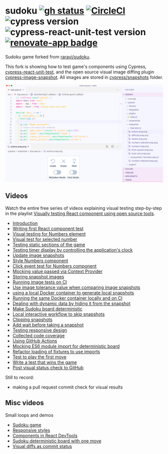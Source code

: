 # sudoku [![gh status][gh image]][gh url] [![CircleCI](https://circleci.com/gh/bahmutov/sudoku/tree/master.svg?style=svg)](https://circleci.com/gh/bahmutov/sudoku/tree/master) ![cypress version](https://img.shields.io/badge/cypress-4.8.0-brightgreen) ![cypress-react-unit-test version](https://img.shields.io/badge/cypress--react--unit--test-4.7.0-brightgreen) [![renovate-app badge][renovate-badge]][renovate-app]

Sudoku game forked from [raravi/sudoku](https://github.com/raravi/sudoku).

This fork is showing how to test game's components using Cypress, [cypress-react-unit-test](https://github.com/bahmutov/cypress-react-unit-test), and the open source visual image diffing plugin [cypress-image-snapshot](https://github.com/palmerhq/cypress-image-snapshot). All images are stored in [cypress/snapshots](cypress/snapshots) folder.

![Visual test](images/visual.png)

## Videos

Watch the entire free series of videos explaining visual testing step-by-step in the playlist [Visually testing React component using open source tools](https://www.youtube.com/playlist?list=PLP9o9QNnQuAYhotnIDEUQNXuvXL7ZmlyZ).

- [Introduction](https://youtu.be/432Il-_hVrQ)
- [Writing first React component test](https://youtu.be/RqdXukwIdj0)
- [Visual testing for Numbers element](https://youtu.be/hDTYBiKJBAY)
- [Visual test for selected number](https://youtu.be/5NuLQgdk-rU)
- [Testing static sections of the game](https://youtu.be/D-u_ojVTgqQ)
- [Testing timer display by controlling the application's clock](https://youtu.be/qQikRD_ygug)
- [Update image snapshots](https://youtu.be/sd4MFgEUfPs)
- [Style Numbers component](https://youtu.be/9hkyUhllTSw)
- [Click event test for Numbers component](https://youtu.be/F1FC4hZpAX4)
- [Mocking value passed via Context Provider](https://youtu.be/wvJgKz46a8A)
- [Storing snapshot images](https://youtu.be/C_XVcftt14A)
- [Running image tests on CI](https://youtu.be/gngLg1_J-9Q)
- [Use image tolerance value when comparing image snapshots](https://youtu.be/hTukgIQh81w)
- [using a local Docker container to generate local snapshots](https://youtu.be/1XQbGtRITys)
- [Running the same Docker container locally and on CI](https://youtu.be/FcoHSjrhXo4)
- [Dealing with dynamic data by hiding it from the snapshot](https://youtu.be/ExihfuqqeiE)
- [Make Sudoku board deterministic](https://youtu.be/ZyBwxQ8OOKA)
- [Local interactive workflow to skip snapshots](https://youtu.be/-M95yDr1Qfs)
- [Clipping snapshots](https://youtu.be/ORf2mESaldY)
- [Add wait before taking a snapshot](https://youtu.be/rcWwlVdarF0)
- [Testing responsive design](https://youtu.be/j8yV3uKIJO0)
- [Collected code coverage](https://youtu.be/HCDWGVdLQjA)
- [Using GitHub Actions](https://youtu.be/HRAEQ_6GU0g)
- [Mocking ES6 module import for deterministic board](https://youtu.be/Ks7O4tuqyK8)
- [Refactor loading of fixtures to use imports](https://youtu.be/AcM4Uhp3yOw)
- [Test to play the first move](https://youtu.be/bD3y94UB0_c)
- [Write a test that wins the game](https://youtu.be/usLZnM4u3ZM)
- [Post visual status check to GitHub](https://youtu.be/fNKWmPOpLD8)

Still to record:

- making a pull request commit check for visual results

## Misc videos

Small loops and demos

- [Sudoku game](https://youtu.be/lxWEE0vDq6c)
- [Responsive styles](https://youtu.be/w00vpIEVZPQ)
- [Components in React DevTools](https://youtu.be/f9sbdiAEHxs)
- [Sudoku deterministic board with one move](https://youtu.be/WcXZpqAKwQQ)
- [Visual diffs as commit status](https://youtu.be/BDgqweqR36Y)

[gh image]: https://github.com/bahmutov/sudoku/workflows/master/badge.svg?branch=master
[gh url]: https://github.com/bahmutov/sudoku/actions
[renovate-badge]: https://img.shields.io/badge/renovate-app-blue.svg
[renovate-app]: https://renovateapp.com/

